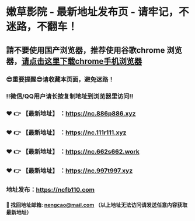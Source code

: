 # 嫩草影院 - 最新地址发布页 - 请牢记，不迷路，不翻车！

## 請不要使用国产浏览器，推荐使用谷歌chrome 浏览器，<a href = "https://www.google.cn/chrome/">请点击这里下载chrome手机浏览器</a>

### :sunglasses:重要提醒:sunglasses:请收藏本页面，避免迷路！
### ‼️微信/QQ用户请长按复制地址到浏览器里访问‼️

### :heart: :point_right: 【最新地址】 ：https://nc.886p886.xyz
### :heart: :point_right: 【最新地址】 ：https://nc.111r111.xyz
### :heart: :point_right: 【最新地址】 ：https://nc.662s662.work
### :heart: :point_right: 【最新地址】 ：https://nc.997t997.xyz

### 地址发布：https://ncfb110.com

#### :e-mail: __找回地址邮箱: nengcao@mail.com （以上地址无法访问请发送任意内容获取最新地址）__
